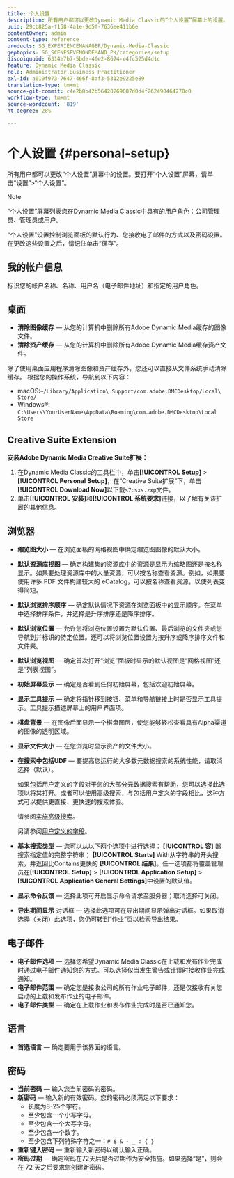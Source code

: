 ```yaml
---
title: 个人设置
description: 所有用户都可以更改Dynamic Media Classic的“个人设置”屏幕上的设置。
uuid: 29cb825a-f158-4a1e-9d5f-7636ee411b6e
contentOwner: admin
content-type: reference
products: SG_EXPERIENCEMANAGER/Dynamic-Media-Classic
geptopics: SG_SCENESEVENONDEMAND_PK/categories/setup
discoiquuid: 6314e7b7-5bde-4fe2-8674-e4fc525d4d1c
feature: Dynamic Media Classic
role: Administrator,Business Practitioner
exl-id: a019f973-7647-466f-8af3-5312e9225e89
translation-type: tm+mt
source-git-commit: c4e2b8b42b56420269087d0d4f262490464270c0
workflow-type: tm+mt
source-wordcount: '819'
ht-degree: 28%

---
```


# 个人设置 {#personal-setup}

所有用户都可以更改“个人设置”屏幕中的设置。要打开“个人设置”屏幕，请单击“设置”>“个人设置”。

>[!NOTE]
>
>“个人设置”屏幕列表您在Dynamic Media Classic中具有的用户角色：公司管理员、管理员或用户。

“个人设置”设置控制浏览面板的默认行为、您接收电子邮件的方式以及密码设置。在更改这些设置之后，请记住单击“保存”。

## 我的帐户信息

标识您的帐户名称、名称、用户名（电子邮件地址）和指定的用户角色。

## 桌面

* **清除图像缓存**  — 从您的计算机中删除所有Adobe Dynamic Media缓存的图像文件。
* **清除资产缓存**  — 从您的计算机中删除所有Adobe Dynamic Media缓存资产文件。

除了使用桌面应用程序清除图像和资产缓存外，您还可以直接从文件系统手动清除缓存。 根据您的操作系统，导航到以下内容：

* macOS:`~/Library/Application\ Support/com.adobe.DMCDesktop/Local\ Store/`
* Windows®: `C:\Users\YourUserName\AppData\Roaming\com.adobe.DMCDesktop\Local Store`

## Creative Suite Extension

**安装Adobe Dynamic Media Creative Suite扩展：**

1. 在Dynamic Media Classic的工具栏中，单击&#x200B;**[!UICONTROL Setup]** > **[!UICONTROL Personal Setup]**，在“Creative Suite扩展”下，单击&#x200B;**[!UICONTROL Download Now]**&#x200B;以下载`s7csxs.zxp`文件。
1. 单击&#x200B;**[!UICONTROL 安装]**&#x200B;和&#x200B;**[!UICONTROL 系统要求]**&#x200B;链接，以了解有关该扩展的其他信息。

<!--    A readme file is included at the root of the unzipped file to provide you with additional information about the extension.

1. Depending on your installed operating system, do one of the following: -->

<!-- #### Windows

|If you are running|Do this|
|--- |--- |
|Adobe Illustrator 18 in Adobe Creative Cloud 2014|<ul><li>From the root of the unzipped folder, click CC-2014.</li><li>Depending on the bit version of Adobe Illustrator that you are using, click win32 or win64.</li><li>Click libraries > flame, and then copy `aflame.dll` to Adobe Illustrator's executable folder. For example, `C:\Program Files\Adobe\Adobe Illustrator CC 2014\Support Files\Contents\Windows`. </li></ul><br/>**Note**: This example path is for the 64-bit location; the 32-bit location may fall under Program Files (x86) instead. <br/><ul><li>Return to the same libraries folder, click flamingo, and then copy `aflamingo.dll` to the same Adobe Illustrator executable folder that you used in the previous step. </li><li>Return to the win32 or win64 folder that you selected in step 2, and then copy `AdobeS7FXGFileFormat.aip` to Adobe Illustrator's plug-ins folder. For example, `C:\Program Files\Adobe\Adobe Illustrator CC 2014\Plug-ins\Illustrator Formats`. </li></ul> <br/>**Note**: This example path is for the 64-bit location; the 32-bit location may fall under Program Files (x86) instead.|
|Adobe Illustrator 17 in Adobe Creative Cloud|<ul><li>From the root of the unzipped folder, click CC. </li><li>Depending on the bit version of Adobe Illustrator that you are using, click win32 or win64.</li><li> Copy `AdobeS7FXGFileFormat.aip` to Adobe Illustrator's plug-ins folder. For example, `C:\Program Files\Adobe\Adobe Illustrator CC (64 Bit)\Plug-ins\Illustrator Formats`.</li></ul><br/>**Note**: This example path is for the 64-bit location; the 32-bit location may fall under Program Files (x86) instead.|
|Adobe Illustrator 16 in Adobe Creative Suite 6|<ul><li>From the root of the unzipped folder, click 6.0. </li><li>Depending on the bit version of Adobe Illustrator that you are using, click win32 or win64. </li><li>Copy AdobeS7FXGFileFormat.aip to Adobe Illustrator's plug-ins folder. For example, `C:\Program Files\Adobe\Adobe Illustrator CS6 (64 Bit)\Plug-ins\Illustrator Formats`.</li></ul><br/>**Note**: This example path is for the 64-bit location; the 32-bit location may fall under Program Files (x86) instead.|

#### Mac

|If you are running|Do this|
|--- |--- |
|Adobe Illustrator 18 in Adobe Creative Cloud 2014|<ul><li>From the root of the unzipped folder, click CC-2014 > mac64.</li><li>Click libraries > flame, and then copy the `aflame.framework` folder to Adobe Illustrator package contents folder. For example, `/Applications/Adobe Illustrator CC 2014/ Illustrator.app/Contents/Frameworks/`. (To open Adobe Illustrator’s package contents folder, right-click on the Adobe illustrator CC 2014 icon and click Show Package Contents from context menu).</li><li>Return to the same libraries folder, click `flamingo`, and then copy the `aflamingo.framework` folder to the same Adobe Illustrator package contents folder that you used in the previous step.</li><li>Return to the mac64 folder that you selected in step 1, and then copy the `AdobeS7FXGFileFormat.aip` folder to Adobe Illustrator’s plug-in folder. For example, `/Applications/Adobe Illustrator CC 2014/Plug-ins/Illustrator Formats/`.</li></ul><br/>|
|Adobe Illustrator 17 in Adobe Creative Cloud|<ul><li>From the root of the unzipped folder, click CC > mac64</li><li>Copy the `AdobeS7FXGFileFormat.aip` folder to Adobe Illustrator’s plug-in folder. For example, `/Applications/Adobe Illustrator CC/Plug-ins/Illustrator Formats/`.</li></ul><br/>|
|Adobe Illustrator 16 in Adobe Creative Suite 6|<ul><li>From the root of the unzipped folder, click 6.0 > mac64</li><li>Copy the `AdobeS7FXGFileFormat.aip` folder to Adobe Illustrator’s plug-in folder. For example, `/Applications/Adobe Illustrator CS6/Plug-ins/Illustrator Formats/`.</li></ul>|

The plug-in is now available for you to use in Adobe Illustrator. -->

## 浏览器

* **缩览图大小**  — 在浏览面板的网格视图中确定缩览图图像的默认大小。
* **默认资源库视图**  — 确定构建集的资源库中的资源是显示为缩略图还是按名称显示。如果要处理资源库中的大量资源，可以按名称查看资源。例如，如果要使用许多 PDF 文件构建较大的 eCatalog，可以按名称查看资源，以使列表变得简短。
* **默认浏览排序顺序**  — 确定默认情况下资源在浏览面板中的显示顺序。在菜单中选择排序条件，并选择是升序排序还是降序排序。
* **默认浏览位置**  — 允许您将浏览位置设置为默认位置、最后浏览的文件夹或您导航到并标识的特定位置。还可以将浏览位置设置为按升序或降序排序文件和文件夹。
* **默认浏览视图**  — 确定首次打开“浏览”面板时显示的默认视图是“网格视图”还是“列表视图”。
* **初始屏幕显示**  — 确定是否看到任何初始屏幕，包括欢迎初始屏幕。
* **显示工具提示**  — 确定将指针移到按钮、菜单和导航链接上时是否显示工具提示。工具提示描述屏幕上的用户界面项。
* **棋盘背景**  — 在图像后面显示一个棋盘图层，使您能够轻松查看具有Alpha渠道的图像的透明区域。
* **显示文件大小**  — 在您浏览时显示资产的文件大小。
* **在搜索中包括UDF**  — 要提高您运行的大多数元数据搜索的系统性能，请取消选择（默认）。

   如果包括用户定义的字段对于您的大部分元数据搜索有帮助，您可以选择此选项以将其打开。或者可以使用高级搜索，与包括用户定义的字段相比，这种方式可以提供更直接、更快速的搜索体验。

   请参阅[实施高级搜索](searching-assets.md#conducting_an_advanced_search)。

   另请参阅[用户定义的字段](application-setup.md#user_defined_fields)。

* **基本搜索类型**  — 您可以从以下两个选项中进行选择： **[!UICONTROL 容]** 器搜索指定值的完整字符串； **[!UICONTROL Starts]** With从字符串的开头搜索，并返回比Contains更快的 **[!UICONTROL 结果]**。任一选项都将覆盖管理员在&#x200B;**[!UICONTROL Setup]** > **[!UICONTROL Application Setup]** > **[!UICONTROL Application General Settings]**&#x200B;中设置的默认值。
* **显示命令反馈**  — 选择此项可开启显示命令请求至服务器；取消选择可关闭。
* **导出期间显示** 对话框 — 选择此选项可在导出期间显示弹出对话框。如果取消选择（关闭）此选项，您仍可转到“作业”页以检索导出结果。

## 电子邮件

* **电子邮件选项**  — 选择您希望Dynamic Media Classic在上载和发布作业完成时通过电子邮件通知您的方式。可以选择仅当发生警告或错误时接收作业完成通知。
* **电子邮件范围**  — 确定您是接收公司的所有作业电子邮件，还是仅接收有关您启动的上载和发布作业的电子邮件。
* **电子邮件类型**  — 确定在上载作业和发布作业完成时是否已通知您。

## 语言

* **首选语言**  — 确定要用于该界面的语言。

## 密码

* **当前密码**  — 输入您当前密码的密码。
* **新密码**  — 输入新的有效密码。您的密码必须满足以下要求：
   * 长度为8-25个字符。
   * 至少包含一个小写字母。
   * 至少包含一个大写字母。
   * 至少包含一个数字。
   * 至少包含下列特殊字符之一：`# $ & - _ : { }`
* **重新键入密码**  — 重新输入新密码以确认输入正确。
* **密码过期**  — 确定密码在72天后是否过期作为安全措施。如果选择“是”，则会在 72 天之后要求您创建新密码。
